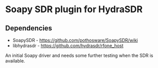 # Soapy SDR plugin for HydraSDR

## Dependencies

* SoapySDR - https://github.com/pothosware/SoapySDR/wiki
* libhydrasdr - https://github.com/hydrasdr/rfone_host

An initial Soapy driver and needs some further testing when the SDR is available.
